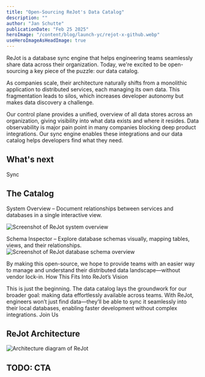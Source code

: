 ```yaml
---
title: "Open-Sourcing ReJot's Data Catalog"
description: ""
author: "Jan Schutte"
publicationDate: "Feb 25 2025"
heroImage: "/content/blog/launch-yc/rejot-x-github.webp"
useHeroImageAsHeadImage: true
---
```


ReJot is a database sync engine that helps engineering teams seamlessly share data across their
organization. Today, we're excited to be open-sourcing a key piece of the puzzle: our data catalog.

As companies scale, their architecture naturally shifts from a monolithic application to distributed
services, each managing its own data. This fragmentation leads to silos, which increases developer
autonomy but makes data discovery a challenge.

Our control plane provides a unified, overview of all data stores across an organization, giving
visibility into what data exists and where it resides. Data observability is major pain point in
many companies blocking deep product integrations. Our sync engine enables these integrations and
our data catalog helps developers find what they need.

## What's next

Sync

## The Catalog

System Overview – Document relationships between services and databases in a single interactive
view.

![Screenshot of ReJot system overview](/content/blog/launch-yc/rejot-system-overview.png)

Schema Inspector – Explore database schemas visually, mapping tables, views, and their
relationships.
![Screenshot of ReJot database schema overview](/content/blog/launch-yc/rejot-table-overview.png)

By making this open-source, we hope to provide teams with an easier way to manage and understand
their distributed data landscape—without vendor lock-in. How This Fits Into ReJot’s Vision

This is just the beginning. The data catalog lays the groundwork for our broader goal: making data
effortlessly available across teams. With ReJot, engineers won’t just find data—they’ll be able to
sync it seamlessly into their local databases, enabling faster development without complex
integrations. Join Us

## ReJot Architecture

![Architecture diagram of ReJot](/content/blog/launch-yc/rejot-diagram.png)

## TODO: CTA
